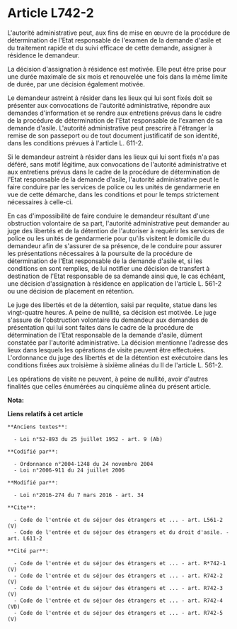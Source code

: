 # Article L742-2

L'autorité administrative peut, aux fins de mise en œuvre de la procédure de détermination de l'Etat responsable de l'examen
de la demande d'asile et du traitement rapide et du suivi efficace de cette demande, assigner à résidence le demandeur. 

La décision d'assignation à résidence est motivée. Elle peut être prise pour une durée maximale de six mois et renouvelée une
fois dans la même limite de durée, par une décision également motivée. 

Le demandeur astreint à résider dans les lieux qui lui sont fixés doit se présenter aux convocations de l'autorité
administrative, répondre aux demandes d'information et se rendre aux entretiens prévus dans le cadre de la procédure de
détermination de l'Etat responsable de l'examen de sa demande d'asile. L'autorité administrative peut prescrire à l'étranger
la remise de son passeport ou de tout document justificatif de son identité, dans les conditions prévues à l'article L.
611-2. 

Si le demandeur astreint à résider dans les lieux qui lui sont fixés n'a pas déféré, sans motif légitime, aux convocations de
l'autorité administrative et aux entretiens prévus dans le cadre de la procédure de détermination de l'Etat responsable de la
demande d'asile, l'autorité administrative peut le faire conduire par les services de police ou les unités de gendarmerie en
vue de cette démarche, dans les conditions et pour le temps strictement nécessaires à celle-ci. 

En cas d'impossibilité de faire conduire le demandeur résultant d'une obstruction volontaire de sa part, l'autorité
administrative peut demander au juge des libertés et de la détention de l'autoriser à requérir les services de police ou les
unités de gendarmerie pour qu'ils visitent le domicile du demandeur afin de s'assurer de sa présence, de le conduire pour
assurer les présentations nécessaires à la poursuite de la procédure de détermination de l'Etat responsable de la demande
d'asile et, si les conditions en sont remplies, de lui notifier une décision de transfert à destination de l'Etat responsable
de sa demande ainsi que, le cas échéant, une décision d'assignation à résidence en application de l'article L. 561-2 ou une
décision de placement en rétention. 

Le juge des libertés et de la détention, saisi par requête, statue dans les vingt-quatre heures. A peine de nullité, sa
décision est motivée. Le juge s'assure de l'obstruction volontaire du demandeur aux demandes de présentation qui lui sont
faites dans le cadre de la procédure de détermination de l'Etat responsable de la demande d'asile, dûment constatée par
l'autorité administrative. La décision mentionne l'adresse des lieux dans lesquels les opérations de visite peuvent être
effectuées. L'ordonnance du juge des libertés et de la détention est exécutoire dans les conditions fixées aux troisième à
sixième alinéas du II de l'article L. 561-2. 

Les opérations de visite ne peuvent, à peine de nullité, avoir d'autres finalités que celles énumérées au cinquième alinéa du
présent article.

**Nota:**



**Liens relatifs à cet article**

	**Anciens textes**:

	  - Loi n°52-893 du 25 juillet 1952 - art. 9 (Ab)

	**Codifié par**:

	  - Ordonnance n°2004-1248 du 24 novembre 2004
	  - Loi n°2006-911 du 24 juillet 2006

	**Modifié par**:

	  - Loi n°2016-274 du 7 mars 2016 - art. 34

	**Cite**:

	  - Code de l'entrée et du séjour des étrangers et ... - art. L561-2 (V)
	  - Code de l'entrée et du séjour des étrangers et du droit d'asile. - art. L611-2

	**Cité par**:

	  - Code de l'entrée et du séjour des étrangers et ... - art. R*742-1 (V)
	  - Code de l'entrée et du séjour des étrangers et ... - art. R742-2 (V)
	  - Code de l'entrée et du séjour des étrangers et ... - art. R742-3 (V)
	  - Code de l'entrée et du séjour des étrangers et ... - art. R742-4 (VD)
	  - Code de l'entrée et du séjour des étrangers et ... - art. R742-5 (V)

